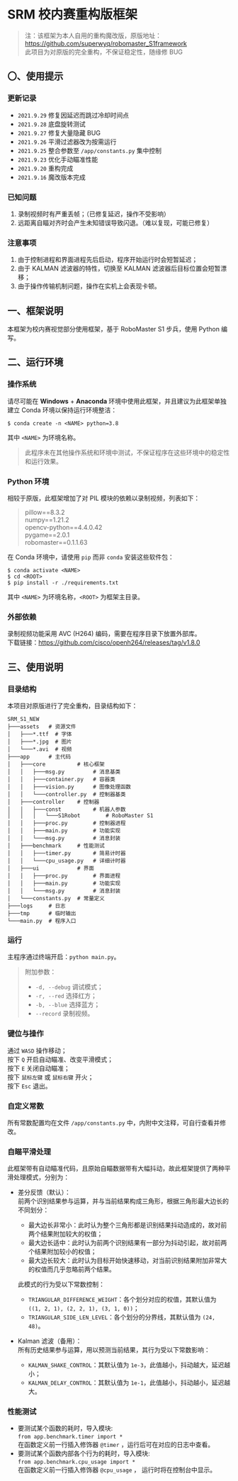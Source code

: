 # SRM 校内赛重构版框架 #

> 注：该框架为本人自用的重构魔改版，原版地址：  
> https://github.com/superwyq/robomaster_S1framework  
> 此项目为对原版的完全重构，不保证稳定性，随缘修 BUG

## 〇、使用提示 ##

### 更新记录 ###

- `2021.9.29` 修复因延迟而跳过冷却时间点
- `2021.9.28` 底盘旋转测试
- `2021.9.27` 修复大量隐藏 BUG
- `2021.9.26` 平滑过滤器改为按需运行
- `2021.9.25` 整合参数至 `/app/constants.py` 集中控制
- `2021.9.23` 优化手动瞄准性能
- `2021.9.20` 重构完成
- `2021.9.16` 魔改版本完成

### 已知问题 ###

1. 录制视频时有严重丢帧；（已修复延迟，操作不受影响）
2. 远距离自瞄对齐时会产生未知错误导致闪退。（难以复现，可能已修复）

### 注意事项 ###

1. 由于控制进程和界面进程先后启动，程序开始运行时会短暂延迟；
2. 由于 KALMAN 滤波器的特性，切换至 KALMAN 滤波器后目标位置会短暂漂移；
3. 由于操作传输机制问题，操作在实机上会表现卡顿。

## 一、框架说明 ##

本框架为校内赛视觉部分使用框架，基于 RoboMaster S1 步兵，使用 Python 编写。

## 二、运行环境 ##

### 操作系统 ###

请尽可能在 __Windows__ + __Anaconda__ 环境中使用此框架，并且建议为此框架单独建立 Conda 环境以保持运行环境整洁：

```shell
$ conda create -n <NAME> python=3.8
```

其中 `<NAME>` 为环境名称。

> 此程序未在其他操作系统和环境中测试，不保证程序在这些环境中的稳定性和运行效果。

### Python 环境 ###

相较于原版，此框架增加了对 PIL 模块的依赖以录制视频，列表如下：
> pillow==8.3.2  
> numpy==1.21.2  
> opencv-python==4.4.0.42  
> pygame==2.0.1  
> robomaster==0.1.1.63

在 Conda 环境中，请使用 `pip` 而非 `conda` 安装这些软件包：

```shell
$ conda activate <NAME>
$ cd <ROOT>
$ pip install -r ./requirements.txt
```

其中 `<NAME>` 为环境名称，`<ROOT>` 为框架主目录。

### 外部依赖 ###

录制视频功能采用 AVC (H264) 编码，需要在程序目录下放置外部库。  
下载链接：https://github.com/cisco/openh264/releases/tag/v1.8.0

## 三、使用说明 ##

### 目录结构 ###

本项目对原版进行了完全重构，目录结构如下：

```
SRM_S1_NEW
├───assets   # 资源文件
│   ├───*.ttf  # 字体
│   ├───*.jpg  # 图片
│   └───*.avi  # 视频
├───app      # 主代码
│   ├───core          # 核心框架
│   │   ├───msg.py         # 消息基类
│   │   ├───container.py   # 容器类
│   │   ├───vision.py      # 图像处理函数
│   │   └───controller.py  # 控制器基类
│   ├───controller    # 控制器
│   │   ├───const          # 机器人参数
│   │   │   └───S1Robot        # RoboMaster S1
│   │   ├───proc.py        # 控制器进程
│   │   ├───main.py        # 功能实现
│   │   └───msg.py         # 消息封装
│   ├───benchmark     # 性能测试
│   │   ├───timer.py       # 简易计时器
│   │   └───cpu_usage.py   # 详细计时器
│   ├───ui            # 界面
│   │   ├───proc.py        # 界面进程
│   │   ├───main.py        # 功能实现
│   │   └───msg.py         # 消息封装
│   └───constants.py  # 常量定义
├───logs     # 日志
├───tmp      # 临时输出
└───main.py  # 程序入口
```

### 运行 ###

主程序通过终端开启：`python main.py`。

> 附加参数：
> - `-d, --debug` 调试模式；
> - `-r, --red` 选择红方；
> - `-b, --blue` 选择蓝方；
> - `--record` 录制视频。

### 键位与操作 ###

通过 `WASD` 操作移动；  
按下 `Q` 开启自动瞄准、改变平滑模式；  
按下 `E` 关闭自动瞄准；  
按下 `鼠标左键` 或 `鼠标右键` 开火；   
按下 `Esc` 退出。

### 自定义常数 ###

所有常数配置均在文件 `/app/constants.py` 中，内附中文注释，可自行查看并修改。

### 自瞄平滑处理 ###

此框架带有自动瞄准代码，且原始自瞄数据带有大幅抖动，故此框架提供了两种平滑处理模式，分别为：

- 差分反馈（默认）：  
  前两个识别结果参与运算，并与当前结果构成三角形，根据三角形最大边长的不同划分：
    - 最大边长非常小：此时认为整个三角形都是识别结果抖动造成的，故对前两个结果附加较大的权值；
    - 最大边长适中：此时认为前两个识别结果有一部分为抖动引起，故对前两个结果附加较小的权值；
    - 最大边长较大：此时认为目标开始快速移动，对当前识别结果附加非常大的权值而几乎忽略前两个结果。

  此模式的行为受以下常数控制：
    - `TRIANGULAR_DIFFERENCE_WEIGHT`：各个划分对应的权值，其默认值为 `((1, 2, 1), (2, 2, 1), (3, 1, 0))`；
    - `TRIANGULAR_SIDE_LEN_LEVEL`：各个划分的分界线，其默认值为 `(24, 48)`。


- Kalman 滤波（备用）：  
  所有历史结果参与运算，用以预测当前结果，其行为受以下常数影响：
    - `KALMAN_SHAKE_CONTROL`：其默认值为 `1e-3`，此值越小，抖动越大，延迟越小；
    - `KALMAN_DELAY_CONTROL`：其默认值为 `1e-1`，此值越小，抖动越小，延迟越大。

### 性能测试 ###

- 要测试某个函数的耗时，导入模块:  
  `from app.benchmark.timer import *`  
  在函数定义前一行插入修饰器 `@timer` ，运行后可在对应的日志中查看。
- 要测试某个函数内部各个行为的耗时，导入模块:  
  `from app.benchmark.cpu_usage import *`  
  在函数定义前一行插入修饰器 `@cpu_usage` ， 运行时将在控制台中显示。
